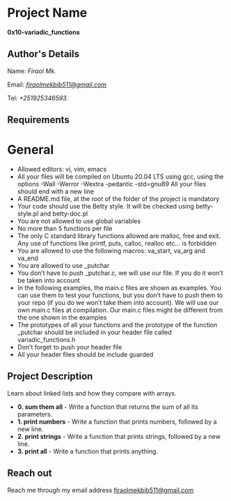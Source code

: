 # Project Name
**0x10-variadic_functions**

## Author's Details
Name: *Firaol Mk.*

Email: *firaolmekbib511@gmail.com*

Tel: *+251925346593.*

##  Requirements
# General
* Allowed editors: vi, vim, emacs
* All your files will be compiled on Ubuntu 20.04 LTS using gcc, using the options -Wall -Werror -Wextra -pedantic -std=gnu89
All your files should end with a new line
* A README.md file, at the root of the folder of the project is mandatory
* Your code should use the Betty style. It will be checked using betty-style.pl and betty-doc.pl
* You are not allowed to use global variables
* No more than 5 functions per file
* The only C standard library functions allowed are malloc, free and exit. Any use of functions like printf, puts, calloc, realloc etc… is forbidden
* You are allowed to use the following macros: va_start, va_arg and va_end
* You are allowed to use _putchar
* You don’t have to push _putchar.c, we will use our file. If you do it won’t be taken into account
* In the following examples, the main.c files are shown as examples. You can use them to test your functions, but you don’t have to push them to your repo (if you do we won’t take them into account). We will use our own main.c files at compilation. Our main.c files might be different from the one shown in the examples
* The prototypes of all your functions and the prototype of the function _putchar should be included in your header file called variadic_functions.h
* Don’t forget to push your header file
* All your header files should be include guarded

## Project Description
Learn about linked lists and how they compare with arrays.

* **0. sum them all** - Write a function that returns the sum of all its parameters.
* **1. print numbers** - Write a function that prints numbers, followed by a new line.
* **2. print strings** - Write a function that prints strings, followed by a new line.
* **3. print all** - Write a function that prints anything.

## Reach out

Reach me through my email address firaolmekbib511@gmail.com
